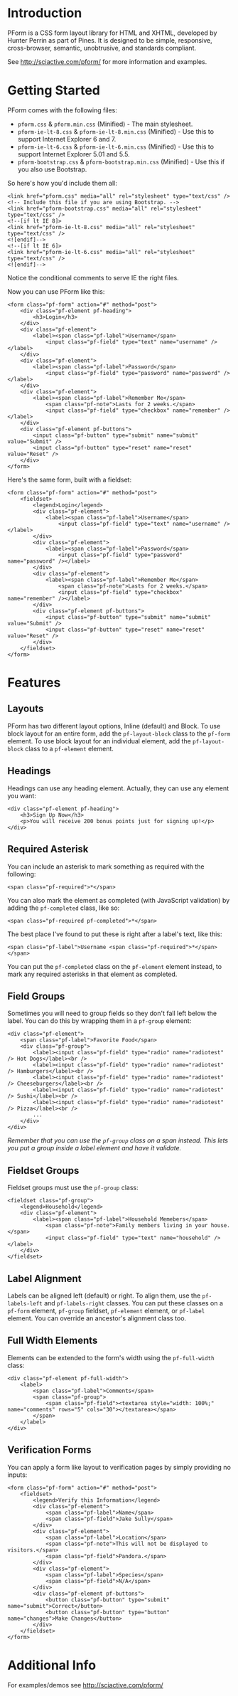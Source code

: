 Introduction
============

PForm is a CSS form layout library for HTML and XHTML, developed by Hunter Perrin as part of Pines. It is designed to be simple, responsive, cross-browser, semantic, unobtrusive, and standards compliant.

See http://sciactive.com/pform/ for more information and examples.

Getting Started
===============

PForm comes with the following files:

* `pform.css` & `pform.min.css` (Minified) - The main stylesheet.
* `pform-ie-lt-8.css` & `pform-ie-lt-8.min.css` (Minified) - Use this to support Internet Explorer 6 and 7.
* `pform-ie-lt-6.css` & `pform-ie-lt-6.min.css` (Minified) - Use this to support Internet Explorer 5.01 and 5.5.
* `pform-bootstrap.css` & `pform-bootstrap.min.css` (Minified) - Use this if you also use Bootstrap.

So here's how you'd include them all:

	<link href="pform.css" media="all" rel="stylesheet" type="text/css" />
	<!-- Include this file if you are using Bootstrap. -->
	<link href="pform-bootstrap.css" media="all" rel="stylesheet" type="text/css" />
	<!--[if lt IE 8]>
	<link href="pform-ie-lt-8.css" media="all" rel="stylesheet" type="text/css" />
	<![endif]-->
	<!--[if lt IE 6]>
	<link href="pform-ie-lt-6.css" media="all" rel="stylesheet" type="text/css" />
	<![endif]-->

Notice the conditional comments to serve IE the right files. 

Now you can use PForm like this:

	<form class="pf-form" action="#" method="post">
		<div class="pf-element pf-heading">
			<h3>Login</h3>
		</div>
		<div class="pf-element">
			<label><span class="pf-label">Username</span>
				<input class="pf-field" type="text" name="username" /></label>
		</div>
		<div class="pf-element">
			<label><span class="pf-label">Password</span>
				<input class="pf-field" type="password" name="password" /></label>
		</div>
		<div class="pf-element">
			<label><span class="pf-label">Remember Me</span>
				<span class="pf-note">Lasts for 2 weeks.</span>
				<input class="pf-field" type="checkbox" name="remember" /></label>
		</div>
		<div class="pf-element pf-buttons">
			<input class="pf-button" type="submit" name="submit" value="Submit" />
			<input class="pf-button" type="reset" name="reset" value="Reset" />
		</div>
	</form>

Here's the same form, built with a fieldset:

	<form class="pf-form" action="#" method="post">
		<fieldset>
			<legend>Login</legend>
			<div class="pf-element">
				<label><span class="pf-label">Username</span>
					<input class="pf-field" type="text" name="username" /></label>
			</div>
			<div class="pf-element">
				<label><span class="pf-label">Password</span>
					<input class="pf-field" type="password" name="password" /></label>
			</div>
			<div class="pf-element">
				<label><span class="pf-label">Remember Me</span>
					<span class="pf-note">Lasts for 2 weeks.</span>
					<input class="pf-field" type="checkbox" name="remember" /></label>
			</div>
			<div class="pf-element pf-buttons">
				<input class="pf-button" type="submit" name="submit" value="Submit" />
				<input class="pf-button" type="reset" name="reset" value="Reset" />
			</div>
		</fieldset>
	</form>

Features
========

Layouts
-------

PForm has two different layout options, Inline (default) and Block. To use block layout for an entire form, add the `pf-layout-block` class to the `pf-form` element. To use block layout for an individual element, add the `pf-layout-block` class to a `pf-element` element.

Headings
--------

Headings can use any heading element. Actually, they can use any element you want:

	<div class="pf-element pf-heading">
		<h3>Sign Up Now</h3>
		<p>You will receive 200 bonus points just for signing up!</p>
	</div>

Required Asterisk
-----------------

You can include an asterisk to mark something as required with the following:

	<span class="pf-required">*</span>

You can also mark the element as completed (with JavaScript validation) by adding the `pf-completed` class, like so:

	<span class="pf-required pf-completed">*</span>

The best place I've found to put these is right after a label's text, like this:

	<span class="pf-label">Username <span class="pf-required">*</span></span>

You can put the `pf-completed` class on the `pf-element` element instead, to mark any required asterisks in that element as completed.

Field Groups
------------

Sometimes you will need to group fields so they don't fall left below the label. You can do this by wrapping them in a `pf-group` element:

	<div class="pf-element">
		<span class="pf-label">Favorite Food</span>
		<div class="pf-group">
			<label><input class="pf-field" type="radio" name="radiotest" /> Hot Dogs</label><br />
			<label><input class="pf-field" type="radio" name="radiotest" /> Hamburgers</label><br />
			<label><input class="pf-field" type="radio" name="radiotest" /> Cheeseburgers</label><br />
			<label><input class="pf-field" type="radio" name="radiotest" /> Sushi</label><br />
			<label><input class="pf-field" type="radio" name="radiotest" /> Pizza</label><br />
			...
		</div>
	</div>

*Remember that you can use the `pf-group` class on a span instead. This lets you put a group inside a label element and have it validate.*

Fieldset Groups
---------------

Fieldset groups must use the `pf-group` class:

	<fieldset class="pf-group">
		<legend>Household</legend>
		<div class="pf-element">
			<label><span class="pf-label">Household Memebers</span>
				<span class="pf-note">Family members living in your house.</span>
				<input class="pf-field" type="text" name="household" /></label>
		</div>
	</fieldset>

Label Alignment
---------------

Labels can be aligned left (default) or right. To align them, use the `pf-labels-left` and `pf-labels-right` classes. You can put these classes on a `pf-form` element, `pf-group` fieldset, `pf-element` element, or `pf-label` element. You can override an ancestor's alignment class too.

Full Width Elements
-------------------

Elements can be extended to the form's width using the `pf-full-width` class:

	<div class="pf-element pf-full-width">
		<label>
			<span class="pf-label">Comments</span>
			<span class="pf-group">
				<span class="pf-field"><textarea style="width: 100%;" name="comments" rows="5" cols="30"></textarea></span>
			</span>
		</label>
	</div>

Verification Forms
------------------

You can apply a form like layout to verification pages by simply providing no inputs:

	<form class="pf-form" action="#" method="post">
		<fieldset>
			<legend>Verify this Information</legend>
			<div class="pf-element">
				<span class="pf-label">Name</span>
				<span class="pf-field">Jake Sully</span>
			</div>
			<div class="pf-element">
				<span class="pf-label">Location</span>
				<span class="pf-note">This will not be displayed to visitors.</span>
				<span class="pf-field">Pandora.</span>
			</div>
			<div class="pf-element">
				<span class="pf-label">Species</span>
				<span class="pf-field">N/A</span>
			</div>
			<div class="pf-element pf-buttons">
				<button class="pf-button" type="submit" name="submit">Correct</button>
				<button class="pf-button" type="button" name="changes">Make Changes</button>
			</div>
		</fieldset>
	</form>

Additional Info
===============

For examples/demos see http://sciactive.com/pform/